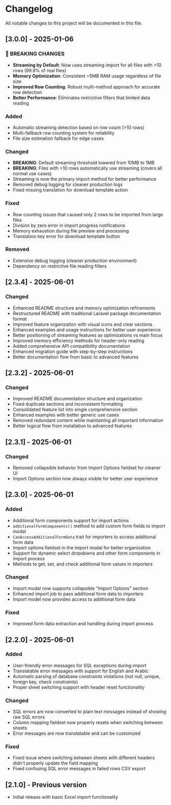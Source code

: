 # Changelog

All notable changes to this project will be documented in this file.

## [3.0.0] - 2025-01-06

### 🚀 BREAKING CHANGES
- **Streaming by Default**: Now uses streaming import for all files with >10 rows (99.9% of real files)
- **Memory Optimization**: Consistent ~5MB RAM usage regardless of file size 
- **Improved Row Counting**: Robust multi-method approach for accurate row detection
- **Better Performance**: Eliminates restrictive filters that limited data reading

### Added
- Automatic streaming detection based on row count (>10 rows)
- Multi-fallback row counting system for reliability
- File size estimation fallback for edge cases

### Changed
- **BREAKING**: Default streaming threshold lowered from 10MB to 1MB
- **BREAKING**: Files with >10 rows automatically use streaming (covers all normal use cases)
- Streaming is now the primary import method for better performance
- Removed debug logging for cleaner production logs
- Fixed missing translation for download template action

### Fixed
- Row counting issues that caused only 2 rows to be imported from large files
- Division by zero error in import progress notifications
- Memory exhaustion during file preview and processing
- Translation key error for download template button

### Removed
- Extensive debug logging (cleaner production environment)
- Dependency on restrictive file reading filters

## [2.3.4] - 2025-06-01

### Changed
- Enhanced README structure and memory optimization refinements
- Restructured README with traditional Laravel package documentation format
- Improved feature organization with visual icons and clear sections
- Enhanced examples and usage instructions for better user experience
- Better positioning of streaming features as optimizations vs main focus
- Improved memory efficiency methods for header-only reading
- Added comprehensive API compatibility documentation
- Enhanced migration guide with step-by-step instructions
- Better documentation flow from basic to advanced features

## [2.3.2] - 2025-06-01

### Changed
- Improved README documentation structure and organization
- Fixed duplicate sections and inconsistent formatting
- Consolidated feature list into single comprehensive section
- Enhanced examples with better generic use cases
- Removed redundant content while maintaining all important information
- Better logical flow from installation to advanced features

## [2.3.1] - 2025-06-01

### Changed
- Removed collapsible behavior from Import Options fieldset for cleaner UI
- Import Options section now always visible for better user experience

## [2.3.0] - 2025-06-01

### Added
- Additional form components support for import actions
- `additionalFormComponents()` method to add custom form fields to import modal
- `CanAccessAdditionalFormData` trait for importers to access additional form data
- Import options fieldset in the import modal for better organization
- Support for dynamic select dropdowns and other form components in import process
- Methods to get, set, and check additional form values in importers

### Changed
- Import modal now supports collapsible "Import Options" section
- Enhanced import job to pass additional form data to importers
- Import model now provides access to additional form data

### Fixed
- Improved form data extraction and handling during import process

## [2.2.0] - 2025-06-01

### Added
- User-friendly error messages for SQL exceptions during import
- Translatable error messages with support for English and Arabic
- Automatic parsing of database constraints violations (not null, unique, foreign key, check constraints)
- Proper sheet switching support with header reset functionality

### Changed
- SQL errors are now converted to plain text messages instead of showing raw SQL errors
- Column mapping fieldset now properly resets when switching between sheets
- Error messages are now translatable and can be customized

### Fixed
- Fixed issue where switching between sheets with different headers didn't properly update the field mapping
- Fixed confusing SQL error messages in failed rows CSV export

## [2.1.0] - Previous version
- Initial release with basic Excel import functionality 